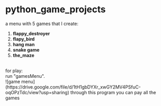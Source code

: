 # python_game_projects
a menu with 5 games that I create: 
1. **flappy_destroyer<br />**
2. **flapy_bird<br />**
3. **hang man<br />**
4. **snake game<br />**
5. **the_maze<br />**                      
<br />
for play:<br />
run "gamesMenu".<br />
![game menu](https://drive.google.com/file/d/1tH1gbDYXr_xwGY2MV4PSfuC-oqOPzTdc/view?usp=sharing)
through this program you can pay all the games<br />

